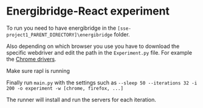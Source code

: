 # Energibridge-React experiment

To run you need to have energibridge in the `[sse-project1_PARENT_DIRECTORY]\energibridge` folder.

Also depending on which browser you use you have to download the specific webdriver and edit the path in the `Experiment.py` file.
For example the [Chrome drivers](https://googlechromelabs.github.io/chrome-for-testing/#stable).

Make sure rapl is running

Finally run `main.py` with the settings such as `--sleep 50 --iterations 32 -i 200 -o experiment -w [chrome, firefox, ...]`

The runner will install and run the servers for each iteration.
